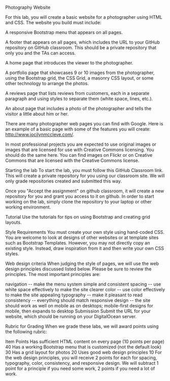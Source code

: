 Photography Website

For this lab, you will create a basic website for a photographer using HTML and CSS. The website you build must include:

A responsive Bootstrap menu that appears on all pages.

A footer that appears on all pages, which includes the URL to your GitHub repository on GitHub classroom. This should be a private repository that only you and the TAs can access.

A home page that introduces the viewer to the photographer.

A portfolio page that showcases 9 or 10 images from the photographer, using the Bootstrap grid, the CSS Grid, a masonry CSS layout, or some other technology to arrange the photos.

A reviews page that lists reviews from customers, each in a separate paragraph and using styles to separate them (white space, lines, etc.).

An about page that includes a photo of the photographer and tells the visitor a little about him or her.

There are many photographer web pages you can find with Google. Here is an example of a basic page with some of the features you will create: http://www.jocilynmccleve.com/.

In most professional projects you are expected to use original images or images that are licensed for use with Creative Commons licensing. You should do the same here. You can find images on Flickr or on Creative Commons that are licensed with the Creative Commons license.

Starting the lab
To start the lab, you must follow this GitHub Classroom link. This will create a private repository for you using our classroom site. We will only grade repositories created and submitted this way.

Once you "Accept the assignment" on github classroom, it will create a new repository for you and grant you access to it on github. In order to start working on the lab, simply clone the repository to your laptop or other working environment.

Tutorial
Use the tutorials for tips on using Bootstrap and creating grid layouts.

Style Requirements
You must create your own style using hand-coded CSS. You are welcome to look at designs of other websites or at template sites such as Bootstrap Templates. However, you may not directly copy an existing style. Instead, draw inspiration from it and then write your own CSS styles.

Web design criteria
When judging the style of pages, we will use the web design principles discussed listed below. Please be sure to review the principles. The most important principles are:

navigation -- make the menu system simple and consistent
spacing -- use white space effectively to make the site clearer
color -- use color effectively to make the site appealing
typography -- make it pleasant to read
consistency -- everything should match
responsive design -- the site should work as well on mobile as on desktops; mobile-first designs for mobile, then expands to desktop
Submission
Submit the URL for your website, which should be running on your DigitalOcean server.

Rubric for Grading
When we grade these labs, we will award points using the following rubric:

Item	Points
Has sufficient HTML content on every page (10 points per page)	40
Has a working Bootstrap menu that is customized (not the default look)	30
Has a grid layout for photos	20
Uses good web design principles	10
For the web design principles, you will receive 2 points for each for spacing, typography, color, consistency, and responsive design. We will subtract 1 point for a principle if you need some work, 2 points if you need a lot of work.
